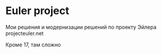 # Euler project
Мои решения и модернизации решений по проекту Эйлера
projecteuler.net

Кроме 17, там сложно

